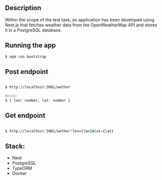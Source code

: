 ## Description
Within the scope of the test task, an application has been developed using Nest.js that fetches weather data from the OpenWeatherMap API and stores it in a PostgreSQL database.

## Running the app

```bash
$ npm run bootstrap
```

## Post endpoint

```bash

$ http://localhost:3001/wether

```

```bash
#body:
$ { lon: number, lat: number }

```

## Get endpoint

```bash

$ http://localhost:3001/wether?lon={lon}&lat={lat}

```

## Stack:
- Nest
- PostgreSQL
- TypeORM
- Docker